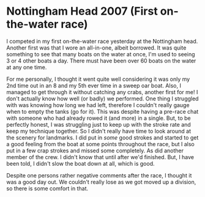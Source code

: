 # Nottingham Head 2007 (First on-the-water race)

I competed in my first on-the-water race yesterday at the Nottingham head. Another first was that I wore an all-in-one, albeit borrowed. It was quite something to see that many boats on the water at once, I'm used to seeing 3 or 4 other boats a day. There must have been over 60 boats on the water at any one time.

For me personally, I thought it went quite well considering it was only my 2nd time out in an 8 and my 5th ever time in a sweep oar boat. Also, I  managed to get through it without catching any crabs, another first for me! I don't actually know how well (or badly) we performed. One thing I struggled with was knowing how long we had left, therefore I couldn't really gauge when to empty the tanks (go for it). This was despite having a pre-race chat with someone who had already rowed it (and more) in a single. But, to be perfectly honest, I was struggling just to keep up with the stroke rate and keep my technique together. So I didn't really have time to look around at the scenery for landmarks. I did put in *some* good strokes and started to get a good feeling from the boat at some points  throughout the race, but I also put in a few crap strokes and missed some  completely. As did another member of the crew. I didn't know that until after we'd finished. But, I have been told, I didn't slow the boat down at all, which is good.

Despite one persons rather negative comments after the race, I thought it was a good day out. We couldn't really lose as we got moved up a  division, so there is some comfort in that.